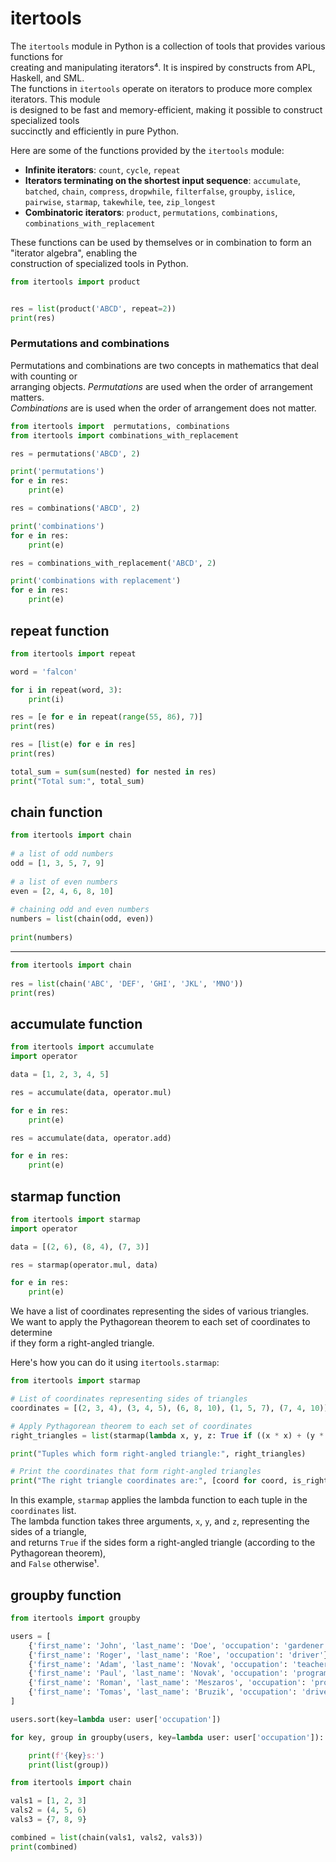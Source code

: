 # itertools 


The `itertools` module in Python is a collection of tools that provides various functions for  
creating and manipulating iterators⁴. It is inspired by constructs from APL, Haskell, and SML.  
The functions in `itertools` operate on iterators to produce more complex iterators. This module  
is designed to be fast and memory-efficient, making it possible to construct specialized tools  
succinctly and efficiently in pure Python.

Here are some of the functions provided by the `itertools` module:

- **Infinite iterators**: `count`, `cycle`, `repeat`  
- **Iterators terminating on the shortest input sequence**: `accumulate`, `batched`,
  `chain`, `compress`, `dropwhile`, `filterfalse`, `groupby`, `islice`, `pairwise`,
  `starmap`, `takewhile`, `tee`, `zip_longest`
- **Combinatoric iterators**: `product`, `permutations`, `combinations`, `combinations_with_replacement`

These functions can be used by themselves or in combination to form an "iterator algebra", enabling the  
construction of specialized tools in Python.


```python
from itertools import product


res = list(product('ABCD', repeat=2))
print(res)
```

### Permutations and combinations

Permutations and combinations are two concepts in mathematics that deal with counting or   
arranging objects. *Permutations* are  used when the order of arrangement matters.   
*Combinations* are is used when the order of arrangement does not matter.   

```python
from itertools import  permutations, combinations
from itertools import combinations_with_replacement

res = permutations('ABCD', 2)

print('permutations')
for e in res:
    print(e)

res = combinations('ABCD', 2)

print('combinations')
for e in res:
    print(e)

res = combinations_with_replacement('ABCD', 2)

print('combinations with replacement')
for e in res:
    print(e)
```

## repeat function

```python
from itertools import repeat

word = 'falcon'

for i in repeat(word, 3):
    print(i)

res = [e for e in repeat(range(55, 86), 7)]
print(res)

res = [list(e) for e in res]
print(res)

total_sum = sum(sum(nested) for nested in res)
print("Total sum:", total_sum)
```

## chain function

```python
from itertools import chain
 
# a list of odd numbers
odd = [1, 3, 5, 7, 9]
 
# a list of even numbers
even = [2, 4, 6, 8, 10]
 
# chaining odd and even numbers
numbers = list(chain(odd, even))
 
print(numbers)
```

---

```python
from itertools import chain
 
res = list(chain('ABC', 'DEF', 'GHI', 'JKL', 'MNO'))
print(res)
```

## accumulate function

```python
from itertools import accumulate
import operator

data = [1, 2, 3, 4, 5]

res = accumulate(data, operator.mul)

for e in res:
    print(e)

res = accumulate(data, operator.add)

for e in res:
    print(e)
```

## starmap function

```python
from itertools import starmap
import operator

data = [(2, 6), (8, 4), (7, 3)]

res = starmap(operator.mul, data)

for e in res:
    print(e)
```

We have a list of coordinates representing the sides of various triangles.  
We want to apply the Pythagorean theorem to each set of coordinates to determine  
if they form a right-angled triangle.  

Here's how you can do it using `itertools.starmap`:

```python
from itertools import starmap

# List of coordinates representing sides of triangles
coordinates = [(2, 3, 4), (3, 4, 5), (6, 8, 10), (1, 5, 7), (7, 4, 10)]

# Apply Pythagorean theorem to each set of coordinates
right_triangles = list(starmap(lambda x, y, z: True if ((x * x) + (y * y)) == (z * z) else False, coordinates))

print("Tuples which form right-angled triangle:", right_triangles)

# Print the coordinates that form right-angled triangles
print("The right triangle coordinates are:", [coord for coord, is_right in zip(coordinates, right_triangles) if is_right])
```

In this example, `starmap` applies the lambda function to each tuple in the `coordinates` list.  
The lambda function takes three arguments, `x`, `y`, and `z`, representing the sides of a triangle,  
and returns `True` if the sides form a right-angled triangle (according to the Pythagorean theorem),  
and `False` otherwise¹.


## groupby function

```python
from itertools import groupby

users = [
    {'first_name': 'John', 'last_name': 'Doe', 'occupation': 'gardener'},
    {'first_name': 'Roger', 'last_name': 'Roe', 'occupation': 'driver'},
    {'first_name': 'Adam', 'last_name': 'Novak', 'occupation': 'teacher'},
    {'first_name': 'Paul', 'last_name': 'Novak', 'occupation': 'programmer'},
    {'first_name': 'Roman', 'last_name': 'Meszaros', 'occupation': 'programmer'},
    {'first_name': 'Tomas', 'last_name': 'Bruzik', 'occupation': 'driver'},
]

users.sort(key=lambda user: user['occupation'])

for key, group in groupby(users, key=lambda user: user['occupation']):

    print(f'{key}s:')
    print(list(group))
```

```python
from itertools import chain

vals1 = [1, 2, 3]
vals2 = (4, 5, 6)
vals3 = {7, 8, 9}

combined = list(chain(vals1, vals2, vals3))
print(combined)
```
